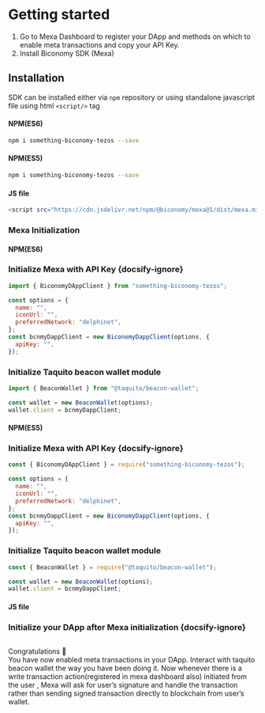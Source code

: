 # Getting started

1. Go to Mexa Dashboard to register your DApp and methods on which to enable meta transactions and copy your API Key.
2. Install Biconomy SDK (Mexa)

## Installation

SDK can be installed either via `npm` repository or using standalone javascript file using html `<script/>` tag

<!-- tabs:start -->

#### **NPM(ES6)**

```sh
npm i something-biconomy-tezos --save
```

#### **NPM(ES5)**

```sh
npm i something-biconomy-tezos --save
```

#### **JS file**

```sh
<script src="https://cdn.jsdelivr.net/npm/@biconomy/mexa@1/dist/mexa.min.js"></script>
```

<!-- tabs:end -->

### Mexa Initialization

<!-- tabs:start -->

#### **NPM(ES6)**

### Initialize Mexa with API Key {docsify-ignore}

```js
import { BiconomyDAppClient } from "something-biconomy-tezos";

const options = {
  name: "",
  iconUrl: "",
  preferredNetwork: "delphinet",
};
const bcnmyDappClient = new BiconomyDappClient(options, {
  apiKey: "",
});
```

### Initialize Taquito beacon wallet module

```js
import { BeaconWallet } from "@taquito/beacon-wallet";

const wallet = new BeaconWallet(options);
wallet.client = bcnmyDappClient;
```

#### **NPM(ES5)**

### Initialize Mexa with API Key {docsify-ignore}

```js
const { BiconomyDAppClient } = require("something-biconomy-tezos");

const options = {
  name: "",
  iconUrl: "",
  preferredNetwork: "delphinet",
};
const bcnmyDappClient = new BiconomyDappClient(options, {
  apiKey: "",
});
```

### Initialize Taquito beacon wallet module

```js
const { BeaconWallet } = require("@taquito/beacon-wallet");

const wallet = new BeaconWallet(options);
wallet.client = bcnmyDappClient;
```

#### **JS file**

### Initialize your DApp after Mexa initialization {docsify-ignore}

```js

```

<!-- tabs:end -->

Congratulations 👏  
You have now enabled meta transactions in your DApp. Interact with taquito beacon wallet the way you have been doing it.
Now whenever there is a write transaction action(registered in mexa dashboard also) initiated from the user , Mexa will ask for user’s signature and handle the transaction rather than sending signed transaction directly to blockchain from user’s wallet.
